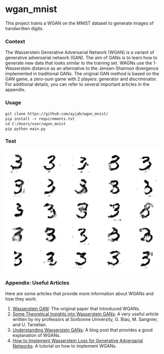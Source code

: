 # wgan_mnist
This project trains a WGAN on the MNIST dataset to generate images of handwritten digits.

### Context

The Wasserstein Generative Adversarial Network (WGAN) is a variant of generative adversarial network (GAN).
The aim of GANs is to learn how to generate new data that looks similar to the training set.
WAGNs use the 1-Wasserstein distance as an alternative to the Jensen-Shannon divergence implemented in traditional GANs.
The original GAN method is based on the GAN game, a zero-sum game with 2 players: generator and discriminator. <br>
For additional details, you can refer to several important articles in the appendix.

### Usage 
```
git clone https://github.com/ayjab/wgan_mnist/
pip install -r requirements.txt
cd C:/Users/user/wgan_mnist
pip python main.py
```
### Test

![Generation of 25 of the number 3 using WGANs.](test.png)

### Appendix: Useful Articles

Here are some articles that provide more information about WGANs and how they work:

1. [Wasserstein GAN](https://arxiv.org/abs/1701.07875): The original paper that introduced WGANs.
2. [Some Theoretical Insights into Wasserstein GANs](https://arxiv.org/abs/2006.02682): A very useful article written by my professors at Sorbonne University, G. Biau, M. Sangnier, and U. Tanielian.
3. [Understanding Wasserstein GANs](https://medium.com/@jonathan_hui/gan-wasserstein-gan-wgan-gp-6a1a2aa1b490): A blog post that provides a good explanation of WGANs.
4. [How to Implement Wasserstein Loss for Generative Adversarial Networks](https://machinelearningmastery.com/how-to-code-a-wasserstein-generative-adversarial-network-wgan-from-scratch/): A tutorial on how to implement WGANs.

